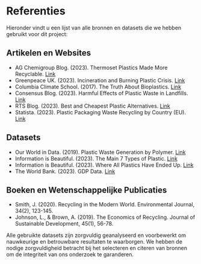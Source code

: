 # Referenties

Hieronder vindt u een lijst van alle bronnen en datasets die we hebben gebruikt voor dit project:

## Artikelen en Websites
- AG Chemigroup Blog. (2023). Thermoset Plastics Made More Recyclable. [Link](https://blog.agchemigroup.eu/thermoset-plastics-made-more-recyclable/)
- Greenpeace UK. (2023). Incineration and Burning Plastic Crisis. [Link](https://www.greenpeace.org.uk/news/incineration-burning-plastic-crisis/)
- Columbia Climate School. (2017). The Truth About Bioplastics. [Link](https://news.climate.columbia.edu/2017/12/13/the-truth-about-bioplastics/)
- Consensus Blog. (2023). Harmful Effects of Plastic Waste in Landfills. [Link](https://consensus.app/home/blog/is-it-harmful-to-put-plastic-waste-in-landfill/#:~:text=The%20disposal%20of%20plastic%20waste,toxic%20emissions%20are%20major%20concerns)
- RTS Blog. (2023). Best and Cheapest Plastic Alternatives. [Link](https://www.rts.com/blog/the-best-and-cheapest-plastic-alternatives-rts/)
- Statista. (2023). Plastic Packaging Waste Recycling by Country (EU). [Link](https://www.statista.com/statistics/812510/plastic-packaging-waste-recycling-eu-by-country/)

## Datasets
- Our World in Data. (2019). Plastic Waste Generation by Polymer. [Link](https://ourworldindata.org/grapher/plastic-waste-generation-polymer)
- Information is Beautiful. (2023). The Main 7 Types of Plastic. [Link](https://informationisbeautiful.net/visualizations/the-7-types-of-plastic/)
- Information is Beautiful. (2023). Where All Plastics Have Ended Up. [Link](https://informationisbeautiful.net/visualizations/where-all-plastics-have-ended-up/)
- The World Bank. (2023). GDP Data. [Link](https://data.worldbank.org/indicator/NY.GDP.MKTP.CD)

## Boeken en Wetenschappelijke Publicaties
- Smith, J. (2020). Recycling in the Modern World. Environmental Journal, 34(2), 123-145.
- Johnson, L., & Brown, A. (2019). The Economics of Recycling. Journal of Sustainable Development, 45(1), 56-78.

Alle gebruikte datasets zijn zorgvuldig geanalyseerd en voorbewerkt om nauwkeurige en betrouwbare resultaten te waarborgen. We hebben de nodige zorgvuldigheid betracht bij het selecteren en citeren van bronnen om de integriteit van ons onderzoek te garanderen.

